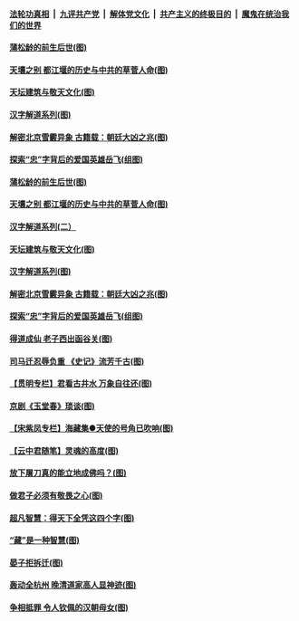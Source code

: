 

####  [法轮功真相](../../../../basic/blob/master/README.md?t=08010802) &nbsp;|&nbsp; [九评共产党](../../../../9ping.md/blob/master/README.md?t=08010802) &nbsp;|&nbsp; [解体党文化](../../../../jtdwh.md/blob/master/README.md?t=08010802)  &nbsp;|&nbsp; [共产主义的终极目的](../../../../gczydzjmd.md/blob/master/README.md?t=08010802) &nbsp;|&nbsp; [魔鬼在统治我们的世界](../../../../mgztzwmdsj.md/blob/master/README.md?t=08010802) 

#### [蒲松龄的前生后世(图)](../pages/p7/941350.md?t=08010802) 

#### [天壤之别 都江堰的历史与中共的草菅人命(图)](../pages/p7/941301.md?t=08010802) 

#### [天坛建筑与敬天文化(图)](../pages/p7/941308.md?t=08010802) 

#### [汉字解道系列(图)](../pages/p7/940996.md?t=08010802) 

#### [解密北京雪霰异象 古籍载：朝廷大凶之兆(图)](../pages/p7/941293.md?t=08010802) 

#### [探索“忠”字背后的爱国英雄岳飞(组图)](../pages/p7/941158.md?t=08010802) 

#### [蒲松龄的前生后世(图)](../pages/p7/941350.md?t=08010802) 

#### [天壤之别 都江堰的历史与中共的草菅人命(图)](../pages/p7/941301.md?t=08010802) 

#### [汉字解道系列(二）](../pages/p7/941076.md?t=08010802) 

#### [天坛建筑与敬天文化(图)](../pages/p7/941308.md?t=08010802) 

#### [汉字解道系列(图)](../pages/p7/940996.md?t=08010802) 

#### [解密北京雪霰异象 古籍载：朝廷大凶之兆(图)](../pages/p7/941293.md?t=08010802) 

#### [探索“忠”字背后的爱国英雄岳飞(组图)](../pages/p7/941158.md?t=08010802) 

#### [得道成仙 老子西出函谷关(图)](../pages/p7/941055.md?t=08010802) 

#### [司马迁忍辱负重 《史记》流芳千古(图)](../pages/p7/940847.md?t=08010802) 

#### [【贯明专栏】君看古井水 万象自往还(图)](../pages/p7/939120.md?t=08010802) 

#### [京剧《玉堂春》琐谈(图)](../pages/p7/941051.md?t=08010802) 

#### [【宋紫凤专栏】海藏集●天使的号角已吹响(图)](../pages/p7/941166.md?t=08010802) 

#### [【云中君随笔】灵魂的高度(图)](../pages/p7/940853.md?t=08010802) 

#### [放下屠刀真的能立地成佛吗？(图)](../pages/p7/940968.md?t=08010802) 

#### [做君子必须有敬畏之心(图)](../pages/p7/901550.md?t=08010802) 

#### [超凡智慧：得天下全凭这四个字(图)](../pages/p7/940965.md?t=08010802) 

#### [“藏”是一种智慧(图)](../pages/p7/940846.md?t=08010802) 

#### [晏子拒拆迁(图)](../pages/p7/940843.md?t=08010802) 

#### [轰动全杭州 晚清道家高人显神迹(图)](../pages/p7/940815.md?t=08010802) 

#### [争相抵罪 令人钦佩的汉朝母女(图)](../pages/p7/940827.md?t=08010802) 

